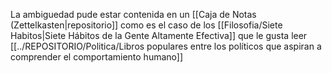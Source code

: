 La ambiguedad pude estar contenida en un [[Caja de Notas (Zettelkasten|repositorio]] como es el caso de los [[Filosofia/Siete Habitos|Siete Hábitos de la Gente Altamente Efectiva]] que le gusta leer [[../REPOSITORIO/Politica/Libros populares entre los políticos que aspiran a comprender el comportamiento humano]]